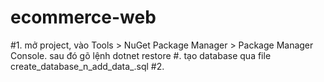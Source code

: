 # ecommerce-web
#1. mở project, vào Tools > NuGet Package Manager > Package Manager Console. sau đó gõ lệnh dotnet restore
#. tạo database qua file create_database_n_add_data_.sql
#2. 

